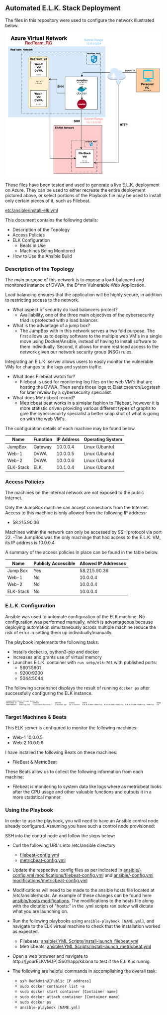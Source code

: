 ## Automated E.L.K. Stack Deployment

The files in this repository were used to configure the network illustrated below.

![image](https://github.com/tsommer8/Project_1/blob/d812c671c280d43e2d5e26937df855f54893622c/images/ELK-PRoject-drawio.png)

These files have been tested and used to generate a live E.L.K. deployment on Azure. They can be used to either recreate the entire deployment pictured above, or select portions of the Playbook file may be used to install only certain pieces of it, such as Filebeat.

  [etc/ansible/install-elk.yml](https://github.com/tsommer8/Project_1/blob/a95251203c529b4c812d4e6ea55a235e27543f71/images/ELK-PRoject-drawio.png)
  
This document contains the following details:
- Description of the Topology
- Access Policies
- ELK Configuration
  - Beats in Use
  - Machines Being Monitored
- How to Use the Ansible Build


### Description of the Topology

The main purpose of this network is to expose a load-balanced and monitored instance of DVWA, the D*mn Vulnerable Web Application.

Load balancing ensures that the application will be highly secure, in addition to restricting access to the network.
- What aspect of security do load balancers protect?
  - Availiability, one of the three main objectives of the cybersecurity triad is protected with a load balancer. 
- What is the advantage of a jump box?
  - The JumpBox with in this network serves a two fold purpose. The first allows us to deploy software to the multiple web VM's in a single move using Docker/Ansible, instead of having to install software to them individually. Second, it allows for more restriced access to the network given our network security group (NSG) rules.

Integrating an E.L.K. server allows users to easily monitor the vulnerable VMs for changes to the logs and system traffic.
- What does Filebeat watch for?
  - Filebeat is used for monitering log files on the web VM's that are hosting the DVWA. Then sends those logs to Elasticsearch/Logstash for later reveiw     by a cybersecurity specialist.
- What does Metricbeat record?
  - Metricbeat beat works in a simialar fashion to Filebeat, however it is more statistic driven providing various different types of graphs to give the       cybersecuirty specialist a better snap shot of what is going on with the web VM's.

The configuration details of each machine may be found below.

| Name     | Function | IP Address | Operating System |
|----------|----------|------------|------------------|
| JumpBox  | Gateway  | 10.0.0.4   | Linux (Ubuntu)   |
| Web-1    | DVWA     | 10.0.0.5   | Linux (Ubuntu)   |
| Web-2    | DVWA     | 10.0.0.6   | Linux (Ubuntu)   |
| ELK-Stack| ELK      | 10.1.0.4   | Linux (Ubuntu)   |

### Access Policies

The machines on the internal network are not exposed to the public Internet. 

Only the JumpBox machine can accept connections from the Internet. Access to this machine is only allowed from the following IP address:
- 58.215.90.36

Machines within the network can only be accessed by SSH protocol via port 22.
-The JumpBox was the only machinge that had access to the E.L.K. VM, its IP address is 10.0.0.4

A summary of the access policies in place can be found in the table below.

| Name     | Publicly Accessible | Allowed IP Addresses |
|----------|---------------------|----------------------|
| Jump Box | Yes                 | 58.215.90.36         |
| Web-1    | No                  | 10.0.0.4             |
| Web-2    | No                  | 10.0.0.4             |
| ELK-Stack| No                  | 10.0.0.4             |

### E.L.K. Configuration

Ansible was used to automate configuration of the ELK machine. No configuration was performed manually, which is advantageous because
deploying automation simultaneously across multiple machine reduce the risk of error in setting them up individually/manually.

The playbook implements the following tasks:
- Installs docker.io, python3-pip and docker  
- Increases and grants use of virtual memory
- Launches E.L.K. container with `run sebp/elk:761` with published ports:
  - 5601:5601 
  - 9200:9200 
  - 5044:5044
  
The following screenshot displays the result of running `docker ps` after successfully configuring the ELK instance.

![image](https://github.com/tsommer8/Project_1/blob/3f346b1145319c18fbbb4c0cfc906eab7d233115/images/ELK_PS.png)

### Target Machines & Beats
This ELK server is configured to monitor the following machines:
- Web-1 10.0.0.5
- Web-2 10.0.0.6

I have installed the following Beats on these machines:
- FileBeat & MetricBeat

These Beats allow us to collect the following information from each machine:
- Filebeat is monitering to system data like logs where as metricbeat looks after the CPU usage and other valuable functions and outputs it in a more       statistical manner.

### Using the Playbook
In order to use the playbook, you will need to have an Ansible control node already configured. Assuming you have such a control node provisioned: 

SSH into the control node and follow the steps below:
- Curl the following URL's into /etc/ansible directory
  - [filebeat-config.yml](https://artifacts.elastic.co/downloads/beats/filebeat/filebeat-7.4.0-amd64.deb)
  - [metricbeat-config.yml](https://artifacts.elastic.co/downloads/beats/metricbeat/metricbeat-7.4.0-amd64.deb)
- Update the respective .config files as per indicated in [ansible/-config.yml modifications/filebeat-config.yml](https://github.com/tsommer8/Project_1/blob/1fc9c516b4f9af0bb5d4ddbf1c381f21c8c588aa/ansible/-config.yml%20modifications/filebeat-config.yml-) and [ansible/-config.yml modifications/metricbeat-config.yml](https://github.com/tsommer8/Project_1/blob/1fc9c516b4f9af0bb5d4ddbf1c381f21c8c588aa/ansible/-config.yml%20modifications/metricbeat-config.yml)
- Modifications will need to be made to the ansible hosts file located at /etc/ansible/hosts. An example of these changes can be found here [ansible/hosts modifications](https://github.com/tsommer8/Project_1/blob/229a93dd317cd02276d9a527f883fe417b61c903/ansible/hosts%20modifications). The modifications to the hosts file along with the dictation of "hosts:" in the .yml scripts ran below will dictate what you are launching on.
- Run the following playbooks using `ansible-playbook [NAME.yml]`, and navigate to the ELK virtual machine to check that the installation worked as             expected.
  - Filebeats, [ansible/.YML Scripts/install-launch_filebeat.yml](https://github.com/tsommer8/Project_1/blob/c34e5301acb2a2e17cfd8d4d15dcd6b32b4adef5/ansible/.YML%20Scripts/install-launch_filebeat.yml)
  - Metricbeats, [ansible/.YML Scripts/install-launch_metricbeat.yml](https://github.com/tsommer8/Project_1/blob/c34e5301acb2a2e17cfd8d4d15dcd6b32b4adef5/ansible/.YML%20Scripts/install-launch_metricbeat.yml)
- Open a web browser and navigate to http://[yourELKVM.IP]:5601/app/kibana to test if the E.L.K is runnig.

- The following are helpful commands in accomplishing the overall task:
  - `ssh RedAdmin@[Public IP address]`
  - `sudo docker container list -a`
  - `sudo docker start container [Container name]`
  - `sudo docker attach container [Container name]`
  - `sudo docker ps`
  - `ansible-playbook [NAME.yml]` 
